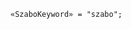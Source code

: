 <!-- This file is generated automatically by infrastructure scripts. Please don't edit by hand. -->

<!-- markdownlint-disable first-line-h1 -->

```{ .ebnf .slang-ebnf #SzaboKeyword }
«SzaboKeyword» = "szabo";
```

